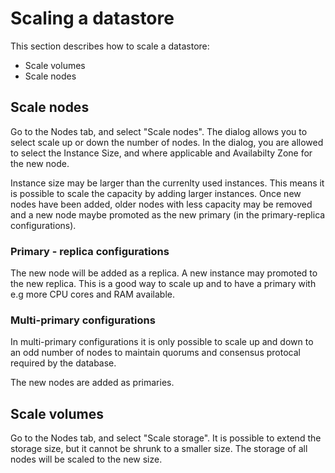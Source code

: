 # Scaling a datastore
This section describes how to scale a datastore:
* Scale volumes
* Scale nodes
## Scale nodes
Go to the Nodes tab, and select "Scale nodes".
The dialog allows you to select scale up or down the number of nodes.
In the dialog, you are allowed to select the Instance Size, and where applicable and Availabilty Zone for the new node.

Instance size may be larger than the currenlty used instances. This means it is possible to scale the capacity by adding larger instances. Once new nodes have been added, older nodes with less capacity may be removed and a new node maybe promoted as the new primary (in the primary-replica configurations).

### Primary - replica configurations
The new node will be added as a replica.
A new instance may promoted to the new replica. This is a good way to scale up and to have a primary with e.g more CPU cores and RAM available.

### Multi-primary configurations
In multi-primary configurations it is only possible to scale up and down to an odd number of nodes to maintain quorums and consensus protocal required by the database.

The new nodes are added as primaries.

## Scale volumes
Go to the Nodes tab, and select "Scale storage".
It is possible to extend the storage size, but it cannot be shrunk to a smaller size.
The storage of all nodes will be scaled to the new size.